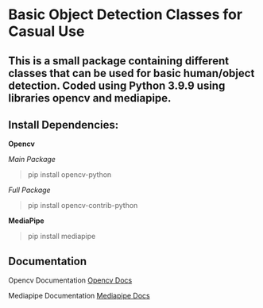 # Basic Object Detection Classes for Casual Use #

This is a small package containing different classes that can be used for basic human/object detection. Coded using Python 3.9.9 using libraries opencv and mediapipe. 
---

Install Dependencies:
---

**Opencv**

*Main Package*

> pip install opencv-python 

*Full Package*

> pip install opencv-contrib-python

**MediaPipe**

> pip install mediapipe

**Documentation**
---
Opencv Documentation [Opencv Docs](https://pypi.org/project/opencv-python/)

Mediapipe Documentation [Mediapipe Docs](https://google.github.io/mediapipe/)
